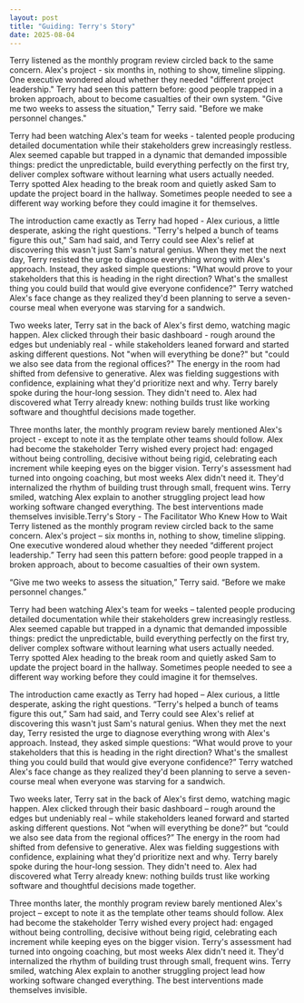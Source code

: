 ```yaml
---
layout: post
title: "Guiding: Terry's Story"
date: 2025-08-04
---
```


Terry listened as the monthly program review circled back to the same concern. Alex's project - six months in, nothing to show, timeline slipping. One executive wondered aloud whether they needed "different project leadership." Terry had seen this pattern before: good people trapped in a broken approach, about to become casualties of their own system. "Give me two weeks to assess the situation," Terry said. "Before we make personnel changes."
<!--more-->

Terry had been watching Alex's team for weeks - talented people producing detailed documentation while their stakeholders grew increasingly restless. Alex seemed capable but trapped in a dynamic that demanded impossible things: predict the unpredictable, build everything perfectly on the first try, deliver complex software without learning what users actually needed. Terry spotted Alex heading to the break room and quietly asked Sam to update the project board in the hallway. Sometimes people needed to see a different way working before they could imagine it for themselves.

The introduction came exactly as Terry had hoped - Alex curious, a little desperate, asking the right questions. "Terry's helped a bunch of teams figure this out," Sam had said, and Terry could see Alex's relief at discovering this wasn't just Sam's natural genius. When they met the next day, Terry resisted the urge to diagnose everything wrong with Alex's approach. Instead, they asked simple questions: "What would prove to your stakeholders that this is heading in the right direction? What's the smallest thing you could build that would give everyone confidence?" Terry watched Alex's face change as they realized they'd been planning to serve a seven-course meal when everyone was starving for a sandwich.

Two weeks later, Terry sat in the back of Alex's first demo, watching magic happen. Alex clicked through their basic dashboard - rough around the edges but undeniably real - while stakeholders leaned forward and started asking different questions. Not "when will everything be done?" but "could we also see data from the regional offices?" The energy in the room had shifted from defensive to generative. Alex was fielding suggestions with confidence, explaining what they'd prioritize next and why. Terry barely spoke during the hour-long session. They didn't need to. Alex had discovered what Terry already knew: nothing builds trust like working software and thoughtful decisions made together.

Three months later, the monthly program review barely mentioned Alex's project - except to note it as the template other teams should follow. Alex had become the stakeholder Terry wished every project had: engaged without being controlling, decisive without being rigid, celebrating each increment while keeping eyes on the bigger vision. Terry's assessment had turned into ongoing coaching, but most weeks Alex didn't need it. They'd internalized the rhythm of building trust through small, frequent wins. Terry smiled, watching Alex explain to another struggling project lead how working software changed everything. The best interventions made themselves invisible.Terry's Story - The Facilitator Who Knew How to Wait
Terry listened as the monthly program review circled back to the same concern. Alex's project – six months in, nothing to show, timeline slipping. One executive wondered aloud whether they needed “different project leadership.” Terry had seen this pattern before: good people trapped in a broken approach, about to become casualties of their own system.

“Give me two weeks to assess the situation,” Terry said. “Before we make personnel changes.”

Terry had been watching Alex's team for weeks – talented people producing detailed documentation while their stakeholders grew increasingly restless. Alex seemed capable but trapped in a dynamic that demanded impossible things: predict the unpredictable, build everything perfectly on the first try, deliver complex software without learning what users actually needed. Terry spotted Alex heading to the break room and quietly asked Sam to update the project board in the hallway. Sometimes people needed to see a different way working before they could imagine it for themselves.

The introduction came exactly as Terry had hoped – Alex curious, a little desperate, asking the right questions. “Terry's helped a bunch of teams figure this out,” Sam had said, and Terry could see Alex's relief at discovering this wasn't just Sam's natural genius. When they met the next day, Terry resisted the urge to diagnose everything wrong with Alex's approach. Instead, they asked simple questions: “What would prove to your stakeholders that this is heading in the right direction? What's the smallest thing you could build that would give everyone confidence?” Terry watched Alex's face change as they realized they'd been planning to serve a seven-course meal when everyone was starving for a sandwich.

Two weeks later, Terry sat in the back of Alex's first demo, watching magic happen. Alex clicked through their basic dashboard – rough around the edges but undeniably real – while stakeholders leaned forward and started asking different questions. Not “when will everything be done?” but “could we also see data from the regional offices?” The energy in the room had shifted from defensive to generative. Alex was fielding suggestions with confidence, explaining what they'd prioritize next and why. Terry barely spoke during the hour-long session. They didn't need to. Alex had discovered what Terry already knew: nothing builds trust like working software and thoughtful decisions made together.

Three months later, the monthly program review barely mentioned Alex's project – except to note it as the template other teams should follow. Alex had become the stakeholder Terry wished every project had: engaged without being controlling, decisive without being rigid, celebrating each increment while keeping eyes on the bigger vision. Terry's assessment had turned into ongoing coaching, but most weeks Alex didn't need it. They'd internalized the rhythm of building trust through small, frequent wins. Terry smiled, watching Alex explain to another struggling project lead how working software changed everything. The best interventions made themselves invisible.
